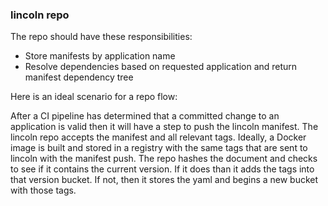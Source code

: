 ### lincoln repo

The repo should have these responsibilities:

- Store manifests by application name
- Resolve dependencies based on requested application and return manifest
  dependency tree

Here is an ideal scenario for a repo flow:

  After a CI pipeline has determined that a committed change to an application is
  valid then it will have a step to push the lincoln manifest. The lincoln repo
  accepts the manifest and all relevant tags. Ideally, a Docker image is built and
  stored in a registry with the same tags that are sent to lincoln with the
  manifest push. The repo hashes the document and checks to see if it contains
  the current version. If it does than it adds the tags into that version bucket.
  If not, then it stores the yaml and begins a new bucket with those tags.
